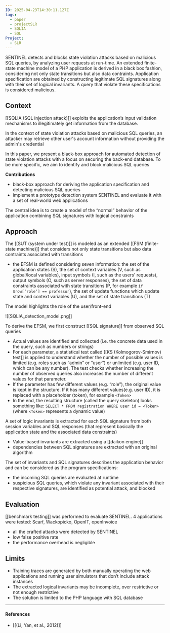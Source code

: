 ```yaml
---
ID: 2025-04-23T14:30:11.127Z
tags:
  - paper
  - projectSLR
  - SQLIA
  - SQL
Project:
  - SLR
---
```

SENTINEL detects and blocks state violation attacks based on malicious SQL queries, by analyzing user requests at run-time. An extended finite-state machine model of a PHP application is derived in a black box fashion, considering not only state transitions but also data contraints. Application specification are obtained by constructing legitimate SQL signatures along with their set of logical invariants. A query that violate these specifications is considered malicious.

## Context

[[SQLIA (SQL injection attack)]] exploits the application’s input validation mechanisms to illegitimately get information from the database.

In the context of state violation attacks based on malicious SQL queries, an attacker may retrieve other user's account information without providing the admin's credential

In this paper, we present a black-box approach for automated detection of state violation attacks with a focus on securing the back-end database. To be more specific, we aim to identify and block malicious SQL queries

**Contributions**
- black-box approach for deriving the application specification and detecting malicious SQL queries
- implement a prototype detection system SENTINEL and evaluate it with a set of real-world web applications

The central idea is to create a model of the “normal” behavior of the application combining SQL signatures with logical constraints

## Approach

The [[SUT (system under test)]] is modeled as an extended [[FSM (finite-state machine)]] that considers not only state transitions but also data contraints associated with transitions
- the EFSM is defined considering seven information: the set of the application states (S), the set of context variables (V, such as global/local variables), input symbols (I, such as the users' requests), output symbols (O, such as server responses), the set of data constraints associated with state transitions (P, for example `if $row[‘role’] == professor`), the set of update functions which update state and context variables (U), and the set of state transitions (T)

The model highlights the role of the user/front-end

![[SQLIA_detection_model.png]]

To derive the EFSM, we first construct [[SQL signature]] from observed SQL queries
- Actual values are identified and collected ​​(i.e. the concrete data used in the query, such as numbers or strings) 
- For each parameter, a statistical test called [[KS (Kolmogorov-Smirnov) test]] is applied to understand whether the number of possible values ​​is limited (e.g. roles such as “admin” or “user”) or unlimited (e.g. user ID, which can be any number). The test checks whether increasing the number of observed queries also increases the number of different values ​​for that parameter.
- If the parameter has few different values ​​(e.g. “role”), the original value is kept in the structure. If it has many different values ​​(e.g. user ID), it is replaced with a placeholder (token), for example `<Token>`
- In the end, the resulting structure (called the query skeleton) looks something like: `SELECT * FROM registration WHERE user id = <Token>` (where `<Token>` represents a dynamic value)

A set of logic invariants is extracted for each SQL signature from both session variables and SQL responses (that represent basically the application state and the associated data constraints)
- Value-based invariants are extracted using a [[daikon engine]]
- dependencies between SQL signatures are extracted with an original algorithm

The set of invariants and SQL signatures describes the application behavior and can be considered as the program specifications:
- the incoming SQL queries are evaluated at runtime
- suspicious SQL queries, which violate any invariant associated with their respective signatures, are identified as potential attack, and blocked

## Evaluation

[[benchmark testing]] was performed to evaluate SENTINEL. 4 applications were tested: Scarf, Wackopicko, OpenIT, openInvoice
- all the crafted attacks were detected by SENTINEL
- low false positive rate
- the performance overhead is negligible 

## Limits

- Training traces are generated by both manually operating the web applications and running user simulators that don’t include attack instances
- The extracted logical invariants may be incomplete, over restrictive or not enough restrictive
- The solution is limited to the PHP language with SQL database


---
#### References
- [[(Li, Yan, et al., 2012)]]


